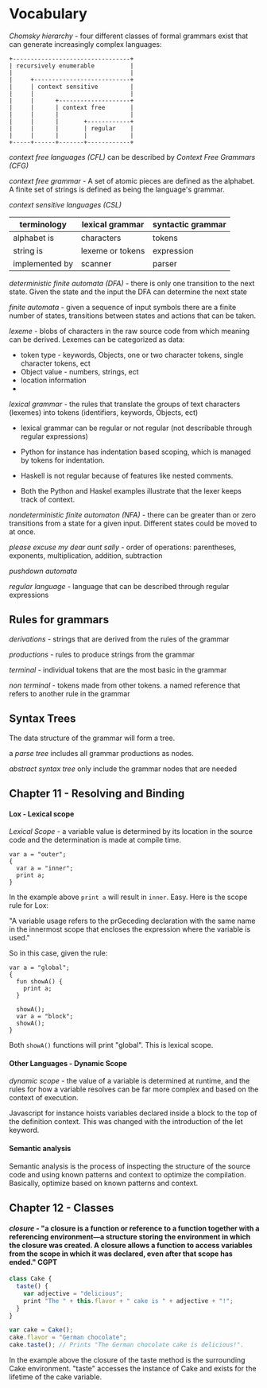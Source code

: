 # Vocabulary

_Chomsky hierarchy_ - four different classes of formal grammars exist that can generate increasingly complex languages:

```
+---------------------------------+
| recursively enumerable          |
|                                 |
|     +---------------------------+
|     | context sensitive         |
|     |                           |
|     |      +--------------------+
|     |      | context free       |
|     |      |                    |
|     |      |       +------------+
|     |      |       | regular    |
|     |      |       |            |
+-----+------+-------+------------+
```

_context free languages (CFL)_ can be described by _Context Free Grammars (CFG)_

_context free grammar_ - A set of atomic pieces are defined as the alphabet. A finite set of strings is defined as being the language's grammar.

_context sensitive languages (CSL)_

| terminology    | lexical grammar  | syntactic grammar |
| -------------- | ---------------- | ----------------- |
| alphabet is    | characters       | tokens            |
| string is      | lexeme or tokens | expression        |
| implemented by | scanner          | parser            |

_deterministic finite automata (DFA)_ - there is only one transition to the next state. Given the state and the input the DFA can determine the next state

_finite automata_ - given a sequence of input symbols there are a finite number of states, transitions between states and actions that can be taken.

_lexeme_ - blobs of characters in the raw source code from which meaning can be derived. Lexemes can be categorized as data:

- token type - keywords, Objects, one or two character tokens, single character tokens, ect
- Object value - numbers, strings, ect
- location information
-

_lexical grammar_ - the rules that translate the groups of text characters (lexemes) into tokens (identifiers, keywords, Objects, ect)

- lexical grammar can be regular or not regular (not describable through regular expressions)

- Python for instance has indentation based scoping, which is managed by tokens for indentation.

- Haskell is not regular because of features like nested comments.

- Both the Python and Haskel examples illustrate that the lexer keeps track of context.

_nondeterministic finite automaton (NFA)_ - there can be greater than or zero transitions from a state for a given input. Different states could be moved to at once.

_please excuse my dear aunt sally_ - order of operations: parentheses, exponents, multiplication, addition, subtraction

_pushdown automata_

_regular language_ - language that can be described through regular expressions

## Rules for grammars

_derivations_ - strings that are derived from the rules of the grammar

_productions_ - rules to produce strings from the grammar

_terminal_ - individual tokens that are the most basic in the grammar

_non terminal_ - tokens made from other tokens. a named reference that refers to another rule in the grammar

## Syntax Trees

The data structure of the grammar will form a tree.

a _parse tree_ includes all grammar productions as nodes.

_abstract syntax tree_ only include the grammar nodes that are needed

## Chapter 11 - Resolving and Binding

#### Lox - Lexical scope

_Lexical Scope_ - a variable value is determined by its location in the source code and the determination is made at compile time.

```
var a = "outer";
{
  var a = "inner";
  print a;
}
```

In the example above `print a` will result in `inner`. Easy. Here is the scope rule for Lox:

"A variable usage refers to the prGeceding declaration with the same name in the innermost scope that encloses the expression where the variable is used."

So in this case, given the rule:

```
var a = "global";
{
  fun showA() {
    print a;
  }

  showA();
  var a = "block";
  showA();
}
```

Both `showA()` functions will print "global". This is lexical scope.

#### Other Languages - Dynamic Scope

_dynamic scope_ - the value of a variable is determined at runtime, and the rules for how a variable resolves can be far more complex and based on the context of execution.

Javascript for instance hoists variables declared inside a block to the top of the definition context. This was changed with the introduction of the let keyword.

#### Semantic analysis

Semantic analysis is the process of inspecting the structure of the source code and using known patterns and context to optimize the compilation. Basically, optimize based on known patterns and context.

## Chapter 12 - Classes

#### _closure_ - "a closure is a function or reference to a function together with a referencing environment—a structure storing the environment in which the closure was created. A closure allows a function to access variables from the scope in which it was declared, even after that scope has ended." CGPT

```javascript
class Cake {
  taste() {
    var adjective = "delicious";
    print "The " + this.flavor + " cake is " + adjective + "!";
  }
}

var cake = Cake();
cake.flavor = "German chocolate";
cake.taste(); // Prints "The German chocolate cake is delicious!".
```

In the example above the closure of the taste method is the surrounding Cake environment. "taste" accesses the instance of Cake and exists for the lifetime of the cake variable.
